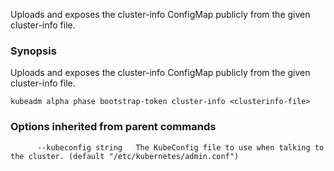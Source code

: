 
Uploads and exposes the cluster-info ConfigMap publicly from the given cluster-info file.

### Synopsis


Uploads and exposes the cluster-info ConfigMap publicly from the given cluster-info file.

```
kubeadm alpha phase bootstrap-token cluster-info <clusterinfo-file>
```

### Options inherited from parent commands

```
      --kubeconfig string   The KubeConfig file to use when talking to the cluster. (default "/etc/kubernetes/admin.conf")
```

